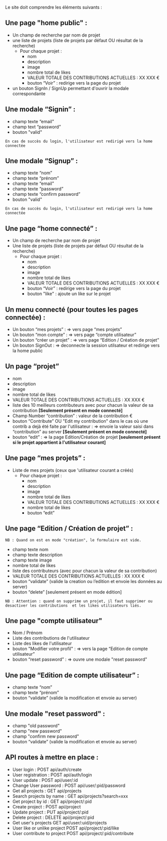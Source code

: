 Le site doit comprendre les éléments suivants :

## Une page "home public" :

* Un champ de recherche par nom de projet
* une liste de projets (liste de projets par défaut OU résultat de la recherche)
  * Pour chaque projet :
    * nom
    * description
    * image
    * nombre total de likes
    * VALEUR TOTALE DES CONTRIBUTIONS ACTUELLES : XX XXX €
    * bouton “Voir” : redirige vers la page du projet
* un bouton SignIn / SignUp permettant d'ouvrir la modale correspondante

## Une modale “Signin” :

* champ texte “email”
* champ text “password”
* bouton "valid"
```
En cas de succès du login, l'utilisateur est redirigé vers la home connectée
```

## Une modale “Signup” :

* champ texte “nom”
* champ texte “prénom”
* champ texte “email”
* champ texte “password”
* champ texte “confirm password”
* bouton "valid"
```
En cas de succès du login, l'utilisateur est redirigé vers la home connectée
```

## Une page “home connecté” :
* Un champ de recherche par nom de projet
* Une liste de projets (liste de projets par défaut OU résultat de la recherche)
  * Pour chaque projet :
    * nom
    * description
    * image
    * nombre total de likes
    * VALEUR TOTALE DES CONTRIBUTIONS ACTUELLES : XX XXX €
    * bouton “Voir” : redirige vers la page du projet
    * bouton "like" : ajoute un like sur le projet

## Un menu connecté (pour toutes les pages connectée) :
* Un bouton “mes projets” : => vers page “mes projets”
* Un bouton “mon compte” : => vers page “compte utilisateur”
* Un bouton “créer un projet” : => vers page “Edition / Création de projet”
* Un bouton SignOut : => deconnecte la session utilsateur et redirige vers la home public

## Un page “projet”
* nom
* description
* image
* nombre total de likes
* VALEUR TOTALE DES CONTRIBUTIONS ACTUELLES : XX XXX €
* liste des 10 meilleurs contributeurs avec pour chacun la valeur de sa contribution **[Seulement présent en mode connecté]**
* Champ Number “contribution” : valeur de la contribution €
* bouton “Contribute” OU "Edit my contribution" dans le cas où une contrib a dejà été faite par l'utilisateur : => envoie la valeur saisi dans “contribution” au server **[Seulement présent en mode connecté]**
* bouton “edit” : => la page Edition/Création de projet **[seulement présent si le projet appartient à l'utilisateur courant]**

## Une page “mes projets” :
* Liste de mes projets (ceux que 'utilisateur courant a créés)
  * Pour chaque projet :
    * nom
    * description
    * image
    * nombre total de likes
    * VALEUR TOTALE DES CONTRIBUTIONS ACTUELLES : XX XXX €
    * nombre total de likes
    * bouton “edit”

## Une page “Edition / Création de projet” :

```
NB : Quand on est en mode "création", le formulaire est vide.
```

* champ texte nom
* champ texte description
* champ texte image
* nombre total de likes
* liste des contributeurs (avec pour chacun la valeur de sa contribution)
* VALEUR TOTALE DES CONTRIBUTIONS ACTUELLES : XX XXX €
* bouton “validate” (valide la creation ou l’edition et envoie les données au server)
* bouton “delete” [seulement présent en mode édition]

```
NB : Attention : quand on supprime un projet, il faut supprimer ou desactiver les contributions  et les likes utilisateurs liés.
```

## Une page "compte utilisateur"

* Nom / Prénom
* Liste des contributions de l'utilisateur
* Liste des likes de l'utilisateur
* bouton "Modifier votre profil" : => vers la page “Edition de compte utilisateur”
* bouton “reset password” : => ouvre une modale "reset password"

## Une page “Edition de compte utilisateur” :
* champ texte “nom”
* champ texte “prénom”
* bouton “validate” (valide la modification et envoie au server)

## Une modale "reset password" :
* champ "old password"
* champ "new password"
* champ "confirm new password"
* bouton “validate” (valide la modification et envoie au server)

## API routes à mettre en place :

* User login : POST api/auth/create
* User registration : POST api/auth/login
* User update : POST api/user/:id
* Change User password : POST api/user/:pid/password
* Get all projects : GET api/projects
* Search projects by name : GET api/projects?search=xxx
* Get project by id : GET api/project/:pid
* Create project : POST api/project
* Update project : PUT api/project/:pid
* Delete project : DELETE api/project/:pid
* Get user's projects GET api/user/:uid/projects
* User like or unlike project POST api/project/:pid/like
* User contribute to project POST api/project/:pid/contribute
